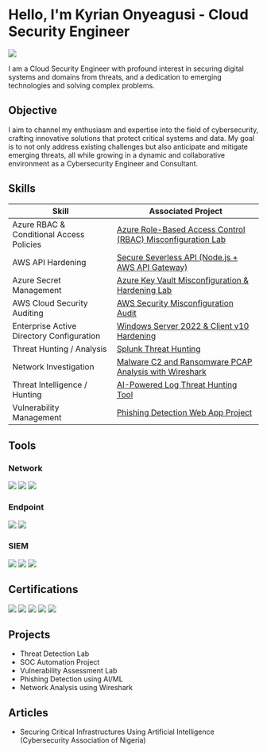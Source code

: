 # Hello, I'm Kyrian Onyeagusi - Cloud Security Engineer
<a href="https://www.linkedin.com/in/kyrian-onyeagusi/"><img src="https://img.shields.io/badge/-LinkedIn-0072b1?&style=for-the-badge&logo=linkedin&logoColor=white" /></a>

I am a Cloud Security Engineer with profound interest in securing digital systems and domains from threats, and a dedication to emerging technologies and solving complex problems.

## Objective

I aim to channel my enthusiasm and expertise into the field of cybersecurity, crafting innovative solutions that protect critical systems and data. My goal is to not only address existing challenges but also anticipate and mitigate emerging threats, all while growing in a dynamic and collaborative environment as a Cybersecurity Engineer and Consultant. 

## Skills

| Skill                                         | Associated Project         |
|-----------------------------------------------|----------------------------|
| Azure RBAC & Conditional Access Policies | <a href="https://github.com/cyberKyrian/azure-rbac-hardening/blob/main/README.md">Azure Role-Based Access Control (RBAC) Misconfiguration Lab</a>|
| AWS API Hardening | <a href="https://github.com/cyberKyrian/secure-severless-api-aws/blob/main/README.md">Secure Severless API (Node.js + AWS API Gateway)</a>|
| Azure Secret Management | <a href="https://github.com/cyberKyrian/azure-key-vault-misuse/blob/main/README.md">Azure Key Vault Misconfiguration & Hardening Lab</a>|
| AWS Cloud Security Auditing | <a href="https://github.com/cyberKyrian/aws-security-audit/blob/main/README.md">AWS Security Misconfiguration Audit</a>|
| Enterprise Active Directory Configuration | <a href="https://github.com/cyberKyrian/ad-security-lab/blob/main/README.md">Windows Server 2022 & Client v10 Hardening</a>|
| Threat Hunting / Analysis | <a href="https://github.com/cyberKyrian/splunk-threat-hunting/blob/main/README.md">Splunk Threat Hunting</a>|
| Network Investigation | <a href="https://github.com/cyberKyrian/malware-c2-analysis/blob/main/README.md">Malware C2 and Ransomware PCAP Analysis with Wireshark</a>|
| Threat Intelligence / Hunting | <a href="https://github.com/cyberKyrian/ai-log-tool/">AI-Powered Log Threat Hunting Tool</a>|
| Vulnerability Management | <a href="https://github.com/cyberKyrian/ad-security-lab">Phishing Detection Web App Project</a>|

## Tools

### Network
<div>
    <img src="https://img.shields.io/badge/-Wireshark-1679A7?&style=for-the-badge&logo=Wireshark&logoColor=white" />
    <img src="https://img.shields.io/badge/-Suricata-EF3B2D?&style=for-the-badge&logo=Suricata&logoColor=white" />
    <img src="https://img.shields.io/badge/-Zeek-777BB4?&style=for-the-badge&logo=Zeek&logoColor=white" />
</div>

### Endpoint
<div>
    <img src="https://img.shields.io/badge/-Microsoft_Defender_for_Endpoint-00A4EF?&style=for-the-badge&logo=Microsoft&logoColor=white" />
    <img src="https://img.shields.io/badge/-Velociraptor-4B275F?&style=for-the-badge&logo=Velociraptor&logoColor=white" />
</div>

### SIEM
<div>
    <img src="https://img.shields.io/badge/-Microsoft_Sentinel-0078D4?&style=for-the-badge&logo=Microsoft&logoColor=white" />
    <img src="https://img.shields.io/badge/-Splunk-000000?&style=for-the-badge&logo=Splunk&logoColor=white" />
    <img src="https://img.shields.io/badge/-Elastic-005571?&style=for-the-badge&logo=Elastic&logoColor=white" />
</div>

## Certifications
<div>
<img src="https://img.shields.io/badge/-Security%2B-FF0000?&style=for-the-badge&logo=CompTIA&logoColor=white" />
<img src="https://img.shields.io/badge/-Network%2B-007ACC?&style=for-the-badge&logo=CompTIA&logoColor=white" />
<img src="https://img.shields.io/badge/-A%2B-4D4D4D?&style=for-the-badge&logo=CompTIA&logoColor=white" />
<img src="https://img.shields.io/badge/-CDSA-006400?&style=for-the-badge&logoColor=white" />
<img src="https://img.shields.io/badge/-CCD-000080?&style=for-the-badge&logoColor=white" />
</div>

## Projects
- Threat Detection Lab
- SOC Automation Project
- Vulnerability Assessment Lab
- Phishing Detection using AI/ML
- Network Analysis using Wireshark

## Articles
- Securing Critical Infrastructures Using Artificial Intelligence (Cybersecurity Association of Nigeria)
